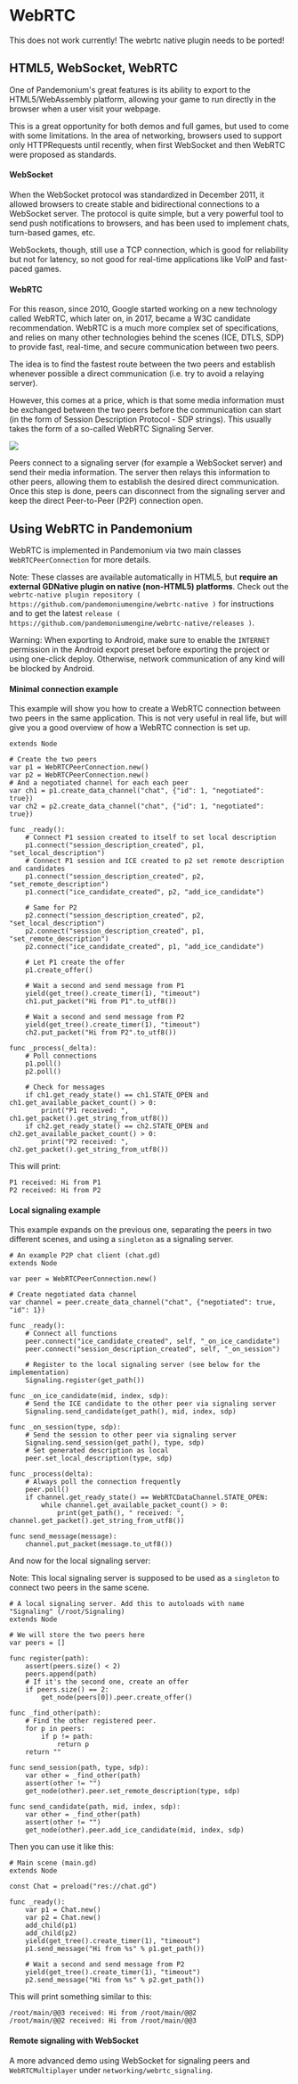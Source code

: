 
# WebRTC

This does not work currently! The webrtc native plugin needs to be ported!

## HTML5, WebSocket, WebRTC

One of Pandemonium's great features is its ability to export to the HTML5/WebAssembly platform,
allowing your game to run directly in the browser when a user visit your webpage.

This is a great opportunity for both demos and full games, but used to come with some limitations. In
the area of networking, browsers used to support only HTTPRequests until recently, when first WebSocket
and then WebRTC were proposed as standards.

#### WebSocket

When the WebSocket protocol was standardized in December 2011, it allowed browsers to create stable and
bidirectional connections to a WebSocket server. The protocol is quite simple, but a very powerful tool
to send push notifications to browsers, and has been used to implement chats, turn-based games, etc.

WebSockets, though, still use a TCP connection, which is good for reliability but not for latency, so
not good for real-time applications like VoIP and fast-paced games.

#### WebRTC

For this reason, since 2010, Google started working on a new technology called WebRTC, which later on,
in 2017, became a W3C candidate recommendation. WebRTC is a much more complex set of specifications, and
relies on many other technologies behind the scenes (ICE, DTLS, SDP) to provide fast, real-time, and
secure communication between two peers.

The idea is to find the fastest route between the two peers and establish whenever possible a direct
communication (i.e. try to avoid a relaying server).

However, this comes at a price, which is that some media information must be exchanged between the two
peers before the communication can start (in the form of Session Description Protocol - SDP strings). This
usually takes the form of a so-called WebRTC Signaling Server.

![](img/webrtc_signaling.png)

Peers connect to a signaling server (for example a WebSocket server) and send their media information. The server
then relays this information to other peers, allowing them to establish the desired direct communication. Once
this step is done, peers can disconnect from the signaling server and keep the direct Peer-to-Peer (P2P)
connection open.

## Using WebRTC in Pandemonium

WebRTC is implemented in Pandemonium via two main classes `WebRTCPeerConnection` for more details.

Note: These classes are available automatically in HTML5, but **require an external GDNative plugin on native (non-HTML5) platforms**.
Check out the `webrtc-native plugin repository ( https://github.com/pandemoniumengine/webrtc-native )` for
instructions and to get the latest `release ( https://github.com/pandemoniumengine/webrtc-native/releases )`.

Warning: When exporting to Android, make sure to enable the `INTERNET`
permission in the Android export preset before exporting the project or
using one-click deploy. Otherwise, network communication of any kind will be
blocked by Android.

#### Minimal connection example

This example will show you how to create a WebRTC connection between two peers in the same application.
This is not very useful in real life, but will give you a good overview of how a WebRTC connection is set up.

```
extends Node

# Create the two peers
var p1 = WebRTCPeerConnection.new()
var p2 = WebRTCPeerConnection.new()
# And a negotiated channel for each each peer
var ch1 = p1.create_data_channel("chat", {"id": 1, "negotiated": true})
var ch2 = p2.create_data_channel("chat", {"id": 1, "negotiated": true})

func _ready():
    # Connect P1 session created to itself to set local description
    p1.connect("session_description_created", p1, "set_local_description")
    # Connect P1 session and ICE created to p2 set remote description and candidates
    p1.connect("session_description_created", p2, "set_remote_description")
    p1.connect("ice_candidate_created", p2, "add_ice_candidate")

    # Same for P2
    p2.connect("session_description_created", p2, "set_local_description")
    p2.connect("session_description_created", p1, "set_remote_description")
    p2.connect("ice_candidate_created", p1, "add_ice_candidate")

    # Let P1 create the offer
    p1.create_offer()

    # Wait a second and send message from P1
    yield(get_tree().create_timer(1), "timeout")
    ch1.put_packet("Hi from P1".to_utf8())

    # Wait a second and send message from P2
    yield(get_tree().create_timer(1), "timeout")
    ch2.put_packet("Hi from P2".to_utf8())

func _process(_delta):
    # Poll connections
    p1.poll()
    p2.poll()

    # Check for messages
    if ch1.get_ready_state() == ch1.STATE_OPEN and ch1.get_available_packet_count() > 0:
        print("P1 received: ", ch1.get_packet().get_string_from_utf8())
    if ch2.get_ready_state() == ch2.STATE_OPEN and ch2.get_available_packet_count() > 0:
        print("P2 received: ", ch2.get_packet().get_string_from_utf8())
```

This will print:

```
P1 received: Hi from P1
P2 received: Hi from P2
```

#### Local signaling example

This example expands on the previous one, separating the peers in two different scenes, and using a `singleton` as a signaling server.

```
# An example P2P chat client (chat.gd)
extends Node

var peer = WebRTCPeerConnection.new()

# Create negotiated data channel
var channel = peer.create_data_channel("chat", {"negotiated": true, "id": 1})

func _ready():
    # Connect all functions
    peer.connect("ice_candidate_created", self, "_on_ice_candidate")
    peer.connect("session_description_created", self, "_on_session")

    # Register to the local signaling server (see below for the implementation)
    Signaling.register(get_path())

func _on_ice_candidate(mid, index, sdp):
    # Send the ICE candidate to the other peer via signaling server
    Signaling.send_candidate(get_path(), mid, index, sdp)

func _on_session(type, sdp):
    # Send the session to other peer via signaling server
    Signaling.send_session(get_path(), type, sdp)
    # Set generated description as local
    peer.set_local_description(type, sdp)

func _process(delta):
    # Always poll the connection frequently
    peer.poll()
    if channel.get_ready_state() == WebRTCDataChannel.STATE_OPEN:
        while channel.get_available_packet_count() > 0:
            print(get_path(), " received: ", channel.get_packet().get_string_from_utf8())

func send_message(message):
    channel.put_packet(message.to_utf8())
```

And now for the local signaling server:

Note: This local signaling server is supposed to be used as a `singleton` to connect two peers in the same scene.

```
# A local signaling server. Add this to autoloads with name "Signaling" (/root/Signaling)
extends Node

# We will store the two peers here
var peers = []

func register(path):
    assert(peers.size() < 2)
    peers.append(path)
    # If it's the second one, create an offer
    if peers.size() == 2:
        get_node(peers[0]).peer.create_offer()

func _find_other(path):
    # Find the other registered peer.
    for p in peers:
        if p != path:
            return p
    return ""

func send_session(path, type, sdp):
    var other = _find_other(path)
    assert(other != "")
    get_node(other).peer.set_remote_description(type, sdp)

func send_candidate(path, mid, index, sdp):
    var other = _find_other(path)
    assert(other != "")
    get_node(other).peer.add_ice_candidate(mid, index, sdp)
```

Then you can use it like this:

```
# Main scene (main.gd)
extends Node

const Chat = preload("res://chat.gd")

func _ready():
    var p1 = Chat.new()
    var p2 = Chat.new()
    add_child(p1)
    add_child(p2)
    yield(get_tree().create_timer(1), "timeout")
    p1.send_message("Hi from %s" % p1.get_path())

    # Wait a second and send message from P2
    yield(get_tree().create_timer(1), "timeout")
    p2.send_message("Hi from %s" % p2.get_path())
```

This will print something similar to this:

```
/root/main/@@3 received: Hi from /root/main/@@2
/root/main/@@2 received: Hi from /root/main/@@3
```

#### Remote signaling with WebSocket

A more advanced demo using WebSocket for signaling peers and `WebRTCMultiplayer` under `networking/webrtc_signaling`.

